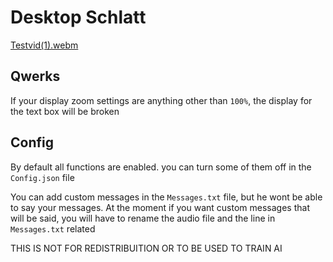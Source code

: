 # Desktop Schlatt

[Testvid(1).webm](https://github.com/user-attachments/assets/e30c87a9-1c75-42bc-8b3d-1b4a2041c83d)


## Qwerks
If your display zoom settings are anything other than ```100%```, the display for the text box will be broken


## Config
By default all functions are enabled. you can turn some of them off in the ```Config.json``` file

You can add custom messages in the ```Messages.txt``` file, but he wont be able to say your messages.
At the moment if you want custom messages that will be said, you will have to rename the audio file and the line in ```Messages.txt``` related




THIS IS NOT FOR REDISTRIBUITION OR TO BE USED TO TRAIN AI

